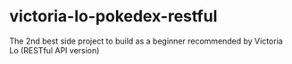 # victoria-lo-pokedex-restful
The 2nd best side project to build as a beginner recommended by Victoria Lo (RESTful API version)
